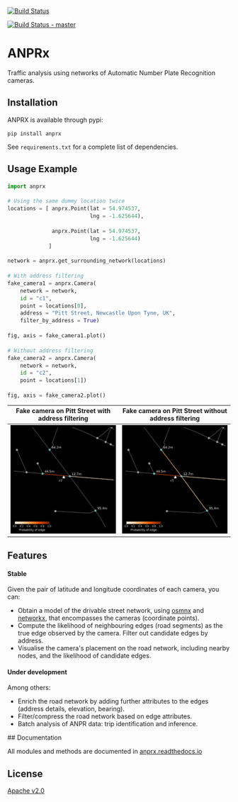 [![Build Status](https://travis-ci.org/PedrosWits/anprx.svg?branch=master)](https://travis-ci.org/PedrosWits/anprx)

[![Build Status - master](https://anprx.readthedocs.io/en/latest/?badge=latest)](anprx.readthedocs.io)

# ANPRx

Traffic analysis using networks of Automatic Number Plate Recognition cameras.

## Installation

ANPRX is available through pypi:
```
pip install anprx
```

See `requirements.txt` for a complete list of dependencies.

## Usage Example

```python
import anprx

# Using the same dummy location twice
locations = [ anprx.Point(lat = 54.974537,
						  lng = -1.625644),

			  anprx.Point(lat = 54.974537,
						  lng = -1.625644)
			 ]

network = anprx.get_surrounding_network(locations)

# With address filtering
fake_camera1 = anprx.Camera(
	network = network,
	id = "c1",
	point = locations[0],
	address = "Pitt Street, Newcastle Upon Tyne, UK",
	filter_by_address = True)

fig, axis = fake_camera1.plot()

# Without address filtering
fake_camera2 = anprx.Camera(
	network = network,
	id = "c2",
	point = locations[1])

fig, axis = fake_camera2.plot()
```

Fake camera on Pitt Street with address filtering |  Fake camera on Pitt Street without address filtering
:-------------------------:|:-------------------------:
![not a real camera, sorry :()](docs/_static/fake_camera_1.png)  |  ![not a real camera, sorry :(](docs/_static/fake_camera_2.png)

## Features

#### Stable

Given the pair of latitude and longitude coordinates of each camera, you can:

- Obtain a model of the drivable street network, using [osmnx](https://github.com/gboeing/osmnx) and [networkx](https://networkx.github.io/documentation/stable/index.html), that encompasses the cameras (coordinate points).
- Compute the likelihood of neighbouring edges (road segments) as the true edge observed by the camera. Filter out candidate edges by address.
- Visualise the camera's placement on the road network, including nearby nodes, and the likelihood of candidate edges.


#### Under development

Among others:

- Enrich the road network by adding further attributes to the edges (address details, elevation, bearing).
- Filter/compress the road network based on edge attributes.
- Batch analysis of ANPR data: trip identification and inference.

## Documentation

All modules and methods are documented in [anprx.readthedocs.io]()

## License
[Apache v2.0](LICENSE)
